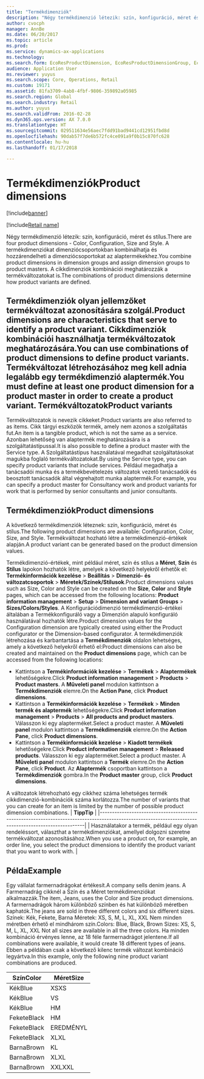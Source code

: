 ```yaml
---
title: "Termékdimenziók"
description: "Négy termékdimenzió létezik: szín, konfiguráció, méret és stílus. A termékdimenziókat dimenziócsoportokban kombinálhatja és hozzárendelheti a dimenziócsoportokat az alaptermékekhez. A cikkdimenziók kombinációi meghatározzák a termékváltozatokat is."
author: cvocph
manager: AnnBe
ms.date: 06/20/2017
ms.topic: article
ms.prod: 
ms.service: dynamics-ax-applications
ms.technology: 
ms.search.form: EcoResProductDimension, EcoResProductDimensionGroup, EcoResProductMasterDimension, RetailEcoResColor, RetailEcoResSize, RetailEcoResStyle
audience: Application User
ms.reviewer: yuyus
ms.search.scope: Core, Operations, Retail
ms.custom: 19171
ms.assetid: 81fa3709-4ab8-4fbf-9806-359892a05985
ms.search.region: Global
ms.search.industry: Retail
ms.author: yuyus
ms.search.validFrom: 2016-02-28
ms.dyn365.ops.version: AX 7.0.0
ms.translationtype: HT
ms.sourcegitcommit: 029511634e56aec7fdd91bad9441cd12951fbd8d
ms.openlocfilehash: 90dab57f7de6b572fc4ce091a9f0b15c870fc628
ms.contentlocale: hu-hu
ms.lasthandoff: 01/17/2018

---
```


# <a name="product-dimensions"></a><span data-ttu-id="627f0-105">Termékdimenziók</span><span class="sxs-lookup"><span data-stu-id="627f0-105">Product dimensions</span></span>

[!include[banner](../includes/banner.md)]

[!include[Retail name](../includes/retail-name.md)]


<span data-ttu-id="627f0-106">Négy termékdimenzió létezik: szín, konfiguráció, méret és stílus.</span><span class="sxs-lookup"><span data-stu-id="627f0-106">There are four product dimensions -  Color, Configuration, Size and Style.</span></span> <span data-ttu-id="627f0-107">A termékdimenziókat dimenziócsoportokban kombinálhatja és hozzárendelheti a dimenziócsoportokat az alaptermékekhez.</span><span class="sxs-lookup"><span data-stu-id="627f0-107">You combine product dimensions in dimension groups and assign dimension groups to product masters.</span></span> <span data-ttu-id="627f0-108">A cikkdimenziók kombinációi meghatározzák a termékváltozatokat is.</span><span class="sxs-lookup"><span data-stu-id="627f0-108">The combinations of product dimensions determine how product variants are defined.</span></span>

<span data-ttu-id="627f0-109">Termékdimenziók olyan jellemzőket termékváltozat azonosítására szolgál.</span><span class="sxs-lookup"><span data-stu-id="627f0-109">Product dimensions are characteristics that serve to identify a product variant.</span></span> <span data-ttu-id="627f0-110">Cikkdimenziók kombinációi használhatja termékváltozatok meghatározására.</span><span class="sxs-lookup"><span data-stu-id="627f0-110">You can use combinations of product dimensions to define product variants.</span></span> <span data-ttu-id="627f0-111">Termékváltozat létrehozásához meg kell adnia legalább egy termékdimenzió alaptermék.</span><span class="sxs-lookup"><span data-stu-id="627f0-111">You must define at least one product dimension for a product master in order to create a product variant.</span></span>
<span data-ttu-id="627f0-112">Termékváltozatok</span><span class="sxs-lookup"><span data-stu-id="627f0-112">Product variants</span></span>
----------------

<span data-ttu-id="627f0-113">Termékváltozatok is nevezik cikkeket.</span><span class="sxs-lookup"><span data-stu-id="627f0-113">Product variants are also referred to as items.</span></span> <span data-ttu-id="627f0-114">Cikk tárgyi eszközök termék, amely nem azonos a szolgáltatás fut.</span><span class="sxs-lookup"><span data-stu-id="627f0-114">An item is a tangible product, which is not the same as a service.</span></span> <span data-ttu-id="627f0-115">Azonban lehetőség van alaptermék meghatározására is a szolgáltatástípussal.</span><span class="sxs-lookup"><span data-stu-id="627f0-115">It is also possible to define a product master with the Service type.</span></span> <span data-ttu-id="627f0-116">A Szolgáltatástípus használatával megadhat szolgáltatásokat magukba foglaló termékváltozatokat.</span><span class="sxs-lookup"><span data-stu-id="627f0-116">By using the Service type, you can specify product variants that include services.</span></span> <span data-ttu-id="627f0-117">Például megadhatja a tanácsadói munka és a termékbevételezés változatok vezető tanácsadók és beosztott tanácsadók által végrehajtott munka alaptermék.</span><span class="sxs-lookup"><span data-stu-id="627f0-117">For example, you can specify a product master for Consultancy work and product variants for work that is performed by senior consultants and junior consultants.</span></span>

## <a name="product-dimensions"></a><span data-ttu-id="627f0-118">Termékdimenziók</span><span class="sxs-lookup"><span data-stu-id="627f0-118">Product dimensions</span></span>
<span data-ttu-id="627f0-119">A következő termékdimenziók léteznek: szín, konfiguráció, méret és stílus.</span><span class="sxs-lookup"><span data-stu-id="627f0-119">The following product dimensions are available: Configuration, Color, Size, and Style.</span></span> <span data-ttu-id="627f0-120">Termékváltozat hozható létre a termékdimenzió-értékek alapján.</span><span class="sxs-lookup"><span data-stu-id="627f0-120">A product variant can be generated based on the product dimension values.</span></span>

<span data-ttu-id="627f0-121">Termékdimenzió-értékek, mint például méret, szín és stílus a **Méret**, **Szín** és **Stílus** lapokon hozhatók létre, amelyek a következő helyekről érhetők el: **Termékinformációk kezelése** &gt; **Beállítás** &gt; **Dimenzió- és változatcsoportok** &gt; **Méretek/Színek/Stílusok**.</span><span class="sxs-lookup"><span data-stu-id="627f0-121">Product dimensions values such as Size, Color and Style can be created on the **Size**, **Color** and **Style** pages, which can be accessed from the following locations: **Product information management** &gt; **Setup** &gt; **Dimension and variant Groups** &gt; **Sizes/Colors/Styles**.</span></span> <span data-ttu-id="627f0-122">A Konfigurációdimenzió termékdimenzió-értékei általában a Termékkonfiguráló vagy a Dimenzión alapuló konfiguráló használatával hozhatók létre.</span><span class="sxs-lookup"><span data-stu-id="627f0-122">Product dimension values for the Configuration dimension are typically created using either the Product configurator or the Dimension-based configurator.</span></span> <span data-ttu-id="627f0-123">A termékdimenziók létrehozása és karbantartása a **Termékdimenziók** oldalon lehetséges, amely a következő helyekről érhető el:</span><span class="sxs-lookup"><span data-stu-id="627f0-123">Product dimensions can also be created and maintained on the **Product dimensions** page, which can be accessed from the following locations:</span></span>
-   <span data-ttu-id="627f0-124">Kattintson a **Termékinformációk kezelése** &gt; **Termékek** &gt; **Alaptermékek** lehetőségekre.</span><span class="sxs-lookup"><span data-stu-id="627f0-124">Click **Product information management** &gt; **Products** &gt; **Product masters**.</span></span> <span data-ttu-id="627f0-125">A **Műveleti panel** modulon kattintson a **Termékdimenziók** elemre.</span><span class="sxs-lookup"><span data-stu-id="627f0-125">On the **Action Pane**, click **Product dimensions**.</span></span>
-   <span data-ttu-id="627f0-126">Kattintson a  **Termékinformációk kezelése** &gt; **Termékek** &gt; **Minden termék és alaptermék** lehetőségekre.</span><span class="sxs-lookup"><span data-stu-id="627f0-126">Click **Product information management** &gt; **Products** &gt; **All products and product masters**.</span></span> <span data-ttu-id="627f0-127">Válasszon ki egy alapterméket.</span><span class="sxs-lookup"><span data-stu-id="627f0-127">Select a product master.</span></span> <span data-ttu-id="627f0-128">A **Műveleti panel** modulon kattintson a **Termékdimenziók** elemre.</span><span class="sxs-lookup"><span data-stu-id="627f0-128">On the **Action Pane**, click **Product dimensions**.</span></span>
-   <span data-ttu-id="627f0-129">Kattintson a **Termékinformációk kezelése** &gt; **Kiadott termékek** lehetőségekre.</span><span class="sxs-lookup"><span data-stu-id="627f0-129">Click **Product information management** &gt; **Released products**.</span></span> <span data-ttu-id="627f0-130">Válasszon ki egy alapterméket.</span><span class="sxs-lookup"><span data-stu-id="627f0-130">Select a product master.</span></span> <span data-ttu-id="627f0-131">A **Műveleti panel** modulon kattintson a **Termék** elemre.</span><span class="sxs-lookup"><span data-stu-id="627f0-131">On the **Action Pane**, click **Product**.</span></span> <span data-ttu-id="627f0-132">Az **Alaptermék** csoportban kattintson a **Termékdimenziók** gombra.</span><span class="sxs-lookup"><span data-stu-id="627f0-132">In the **Product master** group, click **Product dimensions**.</span></span>

<span data-ttu-id="627f0-133">A változatok létrehozható egy cikkhez száma lehetséges termék cikkdimenzió-kombinációk száma korlátozza.</span><span class="sxs-lookup"><span data-stu-id="627f0-133">The number of variants that you can create for an item is limited by the number of possible product dimension combinations.</span></span>
| <span data-ttu-id="627f0-134">**Tipp**</span><span class="sxs-lookup"><span data-stu-id="627f0-134">**Tip**</span></span>                                                                                                                                              |
|------------------------------------------------------------------------------------------------------------------------------------------------------|
| <span data-ttu-id="627f0-135">Használatakor a termék, például egy olyan rendeléssort, választhat a termékdimenziókat, amellyel dolgozni szeretne termékváltozat azonosításához.</span><span class="sxs-lookup"><span data-stu-id="627f0-135">When you use a product on, for example, an order line, you select the product dimensions to identify the product variant that you want to work with.</span></span> |

## <a name="example"></a><span data-ttu-id="627f0-136">Példa</span><span class="sxs-lookup"><span data-stu-id="627f0-136">Example</span></span>
<span data-ttu-id="627f0-137">Egy vállalat farmernadrágokat értékesít.</span><span class="sxs-lookup"><span data-stu-id="627f0-137">A company sells denim jeans.</span></span> <span data-ttu-id="627f0-138">A Farmernadrág cikknél a Szín és a Méret termékdimenziókat alkalmazzák.</span><span class="sxs-lookup"><span data-stu-id="627f0-138">The item, Jeans, uses the Color and Size product dimensions.</span></span> <span data-ttu-id="627f0-139">A farmernadrágok három különböző színben és hat különböző méretben kaphatók.</span><span class="sxs-lookup"><span data-stu-id="627f0-139">The jeans are sold in three different colors and six different sizes.</span></span> <span data-ttu-id="627f0-140">Színek: Kék, Fekete, Barna Méretek: XS, S, M, L, XL, XXL Nem minden méretben érhető el mindhárom szín.</span><span class="sxs-lookup"><span data-stu-id="627f0-140">Colors: Blue, Black, Brown Sizes: XS, S, M, L, XL, XXL Not all sizes are available in all the three colors.</span></span> <span data-ttu-id="627f0-141">Ha minden kombináció érvényes lenne, az 18 féle farmernadrágot jelentene.</span><span class="sxs-lookup"><span data-stu-id="627f0-141">If all combinations were available, it would create 18 different types of jeans.</span></span> <span data-ttu-id="627f0-142">Ebben a példában csak a következő kilenc termék változat kombináció legyártva.</span><span class="sxs-lookup"><span data-stu-id="627f0-142">In this example, only the following nine product variant combinations are produced.</span></span>

| <span data-ttu-id="627f0-143">Szín</span><span class="sxs-lookup"><span data-stu-id="627f0-143">Color</span></span> | <span data-ttu-id="627f0-144">Méret</span><span class="sxs-lookup"><span data-stu-id="627f0-144">Size</span></span> |
|-------|------|
| <span data-ttu-id="627f0-145">Kék</span><span class="sxs-lookup"><span data-stu-id="627f0-145">Blue</span></span>  | <span data-ttu-id="627f0-146">XS</span><span class="sxs-lookup"><span data-stu-id="627f0-146">XS</span></span>   |
| <span data-ttu-id="627f0-147">Kék</span><span class="sxs-lookup"><span data-stu-id="627f0-147">Blue</span></span>  | <span data-ttu-id="627f0-148">V</span><span class="sxs-lookup"><span data-stu-id="627f0-148">S</span></span>    |
| <span data-ttu-id="627f0-149">Kék</span><span class="sxs-lookup"><span data-stu-id="627f0-149">Blue</span></span>  | <span data-ttu-id="627f0-150">H</span><span class="sxs-lookup"><span data-stu-id="627f0-150">M</span></span>    |
| <span data-ttu-id="627f0-151">Fekete</span><span class="sxs-lookup"><span data-stu-id="627f0-151">Black</span></span> | <span data-ttu-id="627f0-152">H</span><span class="sxs-lookup"><span data-stu-id="627f0-152">M</span></span>    |
| <span data-ttu-id="627f0-153">Fekete</span><span class="sxs-lookup"><span data-stu-id="627f0-153">Black</span></span> | <span data-ttu-id="627f0-154">EREDMÉNY</span><span class="sxs-lookup"><span data-stu-id="627f0-154">L</span></span>    |
| <span data-ttu-id="627f0-155">Fekete</span><span class="sxs-lookup"><span data-stu-id="627f0-155">Black</span></span> | <span data-ttu-id="627f0-156">XL</span><span class="sxs-lookup"><span data-stu-id="627f0-156">XL</span></span>   |
| <span data-ttu-id="627f0-157">Barna</span><span class="sxs-lookup"><span data-stu-id="627f0-157">Brown</span></span> | <span data-ttu-id="627f0-158">K</span><span class="sxs-lookup"><span data-stu-id="627f0-158">L</span></span>    |
| <span data-ttu-id="627f0-159">Barna</span><span class="sxs-lookup"><span data-stu-id="627f0-159">Brown</span></span> | <span data-ttu-id="627f0-160">XL</span><span class="sxs-lookup"><span data-stu-id="627f0-160">XL</span></span>   |
| <span data-ttu-id="627f0-161">Barna</span><span class="sxs-lookup"><span data-stu-id="627f0-161">Brown</span></span> | <span data-ttu-id="627f0-162">XXL</span><span class="sxs-lookup"><span data-stu-id="627f0-162">XXL</span></span>  |






